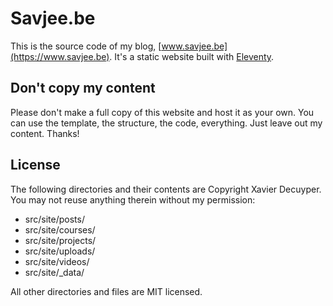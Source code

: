 # Savjee.be
This is the source code of my blog, [www.savjee.be](https://www.savjee.be). It's a static website built with [Eleventy](https://www.11ty.dev/).

## Don't copy my content
Please don't make a full copy of this website and host it as your own. 
You can use the template, the structure, the code, everything. Just leave out my content. Thanks!

## License
The following directories and their contents are Copyright Xavier Decuyper. You may not reuse anything therein without my permission:

* src/site/posts/
* src/site/courses/
* src/site/projects/
* src/site/uploads/
* src/site/videos/
* src/site/_data/

All other directories and files are MIT licensed.
